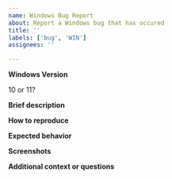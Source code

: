 ```yaml
---
name: Windows Bug Report
about: Report a Windows bug that has occured
title: ''
labels: ['bug', 'WIN']
assignees: ''

---
```


**Windows Version**

10 or 11?

**Brief description**

**How to reproduce**

**Expected behavior**

**Screenshots**

**Additional context or questions**
